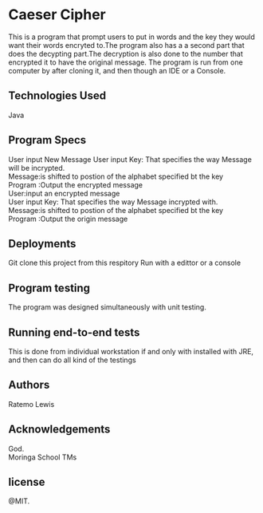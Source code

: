 # Caeser Cipher

This is a program that prompt users to put in words and the key they would want their words encryted to.The program also has a
a second part that does the decypting part.The decryption is also done to the number that encrypted it to have the original 
message.
The program is run from one computer by 
after cloning it, and then though an IDE or a Console.


## Technologies Used

Java


## Program Specs

User input New Message
User input Key: That specifies the way Message will be incrypted.<br>
Message:is shifted to postion of the alphabet specified bt the key<br>
Program :Output the encrypted message<br>
User:input an encrypted message<br>
User input Key: That specifies the way Message incrypted with.<br>
Message:is shifted to postion of the alphabet specified bt the key<br>
Program :Output the origin message<br>
## Deployments

Git clone this project from this respitory
Run with a edittor or a console
## Program testing

The program was designed simultaneously with unit testing.

## Running end-to-end tests

This is done from individual  workstation if and only with installed with JRE, and then can do all kind of the testings

## Authors
Ratemo Lewis

## Acknowledgements
God.<br>
Moringa School TMs

## license
@MIT.
